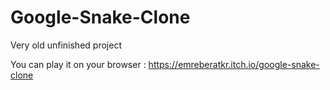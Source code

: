 # Google-Snake-Clone
Very old unfinished project

You can play it on your browser : https://emreberatkr.itch.io/google-snake-clone

